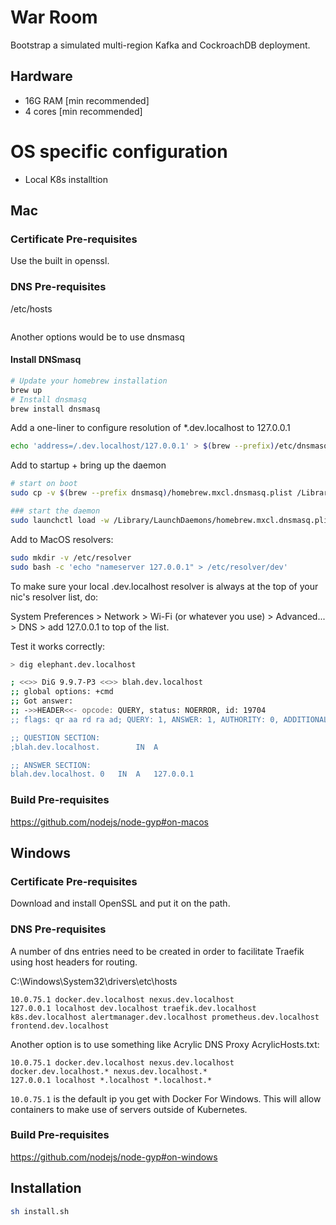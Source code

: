 # War Room

Bootstrap a simulated multi-region Kafka and CockroachDB deployment.

## Hardware

- 16G RAM [min recommended]
- 4 cores [min recommended]

# OS specific configuration

- Local K8s installtion 

## Mac

### Certificate Pre-requisites
Use the built in openssl.

### DNS Pre-requisites
/etc/hosts
```
```

Another options would be to use dnsmasq

#### Install DNSmasq

```bash
# Update your homebrew installation
brew up
# Install dnsmasq
brew install dnsmasq
```

Add a one-liner to configure resolution of *.dev.localhost to 127.0.0.1

```bash
echo 'address=/.dev.localhost/127.0.0.1' > $(brew --prefix)/etc/dnsmasq.conf
```

Add to startup + bring up the daemon

```bash
# start on boot
sudo cp -v $(brew --prefix dnsmasq)/homebrew.mxcl.dnsmasq.plist /Library/LaunchDaemons

### start the daemon
sudo launchctl load -w /Library/LaunchDaemons/homebrew.mxcl.dnsmasq.plist
```

Add to MacOS resolvers:

```bash
sudo mkdir -v /etc/resolver
sudo bash -c 'echo "nameserver 127.0.0.1" > /etc/resolver/dev'
```

To make sure your local .dev.localhost resolver is always at the top of your nic's resolver list, do:

System Preferences > Network > Wi-Fi (or whatever you use) > Advanced... > DNS > add 127.0.0.1 to top of the list.

Test it works correctly:

```bash
> dig elephant.dev.localhost

; <<>> DiG 9.9.7-P3 <<>> blah.dev.localhost
;; global options: +cmd
;; Got answer:
;; ->>HEADER<<- opcode: QUERY, status: NOERROR, id: 19704
;; flags: qr aa rd ra ad; QUERY: 1, ANSWER: 1, AUTHORITY: 0, ADDITIONAL: 0

;; QUESTION SECTION:
;blah.dev.localhost.		IN	A

;; ANSWER SECTION:
blah.dev.localhost.	0	IN	A	127.0.0.1
```

### Build Pre-requisites
https://github.com/nodejs/node-gyp#on-macos


## Windows

### Certificate Pre-requisites

Download and install OpenSSL and put it on the path.

### DNS Pre-requisites

A number of dns entries need to be created in order to facilitate Traefik using host headers for routing.

C:\Windows\System32\drivers\etc\hosts
```
10.0.75.1 docker.dev.localhost nexus.dev.localhost
127.0.0.1 localhost dev.localhost traefik.dev.localhost k8s.dev.localhost alertmanager.dev.localhost prometheus.dev.localhost frontend.dev.localhost
```

Another option is to use something like Acrylic DNS Proxy
AcrylicHosts.txt:
```
10.0.75.1 docker.dev.localhost nexus.dev.localhost docker.dev.localhost.* nexus.dev.localhost.*
127.0.0.1 localhost *.localhost *.localhost.*
```

`10.0.75.1` is the default ip you get with Docker For Windows. This will allow containers to make use of servers outside of Kubernetes.

### Build Pre-requisites
https://github.com/nodejs/node-gyp#on-windows

## Installation

```bash
sh install.sh
```
